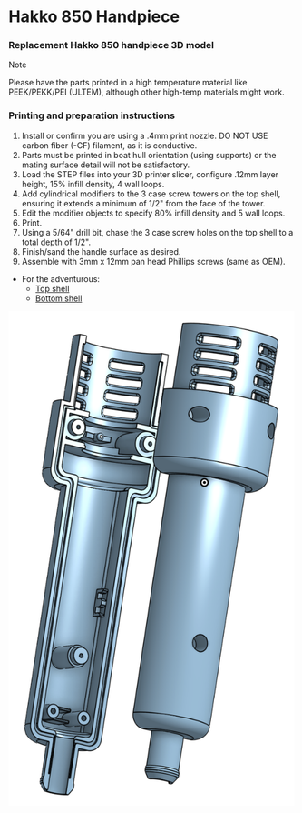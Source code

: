 # Hakko 850 Handpiece
### Replacement Hakko 850 handpiece 3D model
> [!NOTE]
> Please have the parts printed in a high temperature material like PEEK/PEKK/PEI (ULTEM), although other high-temp materials might work.  

### Printing and preparation instructions
1. Install or confirm you are using a .4mm print nozzle.  DO NOT USE carbon fiber (-CF) filament, as it is conductive.
2. Parts must be printed in boat hull orientation (using supports) or the mating surface detail will not be satisfactory.
3. Load the STEP files into your 3D printer slicer, configure .12mm layer height, 15% infill density, 4 wall loops.
4. Add cylindrical modifiers to the 3 case screw towers on the top shell, ensuring it extends a minimum of 1/2" from the face of the tower.
5. Edit the modifier objects to specify 80% infill density and 5 wall loops.
6. Print.
7. Using a 5/64" drill bit, chase the 3 case screw holes on the top shell to a total depth of 1/2".
8. Finish/sand the handle surface as desired.
9. Assemble with 3mm x 12mm pan head Phillips screws (same as OEM).
- For the adventurous:
  - [Top shell](https://cad.onshape.com/documents/10d17fae411ed7ead9d7a654/w/68390f57cb2ea4449538cefd/e/700846687af9504eb3e6631c?renderMode=0&uiState=6685e4b87d7d835994f2503d)  
  - [Bottom shell](https://cad.onshape.com/documents/10d17fae411ed7ead9d7a654/w/68390f57cb2ea4449538cefd/e/e1d0072f1c75191db1e3f018?renderMode=0&uiState=6685e4df7d7d835994f25083)  

![Hakko 850 Handpiece Image](https://github.com/Xorlent/Hakko-850-Handpiece/blob/main/images/Hakko850_Handpiece.png)

